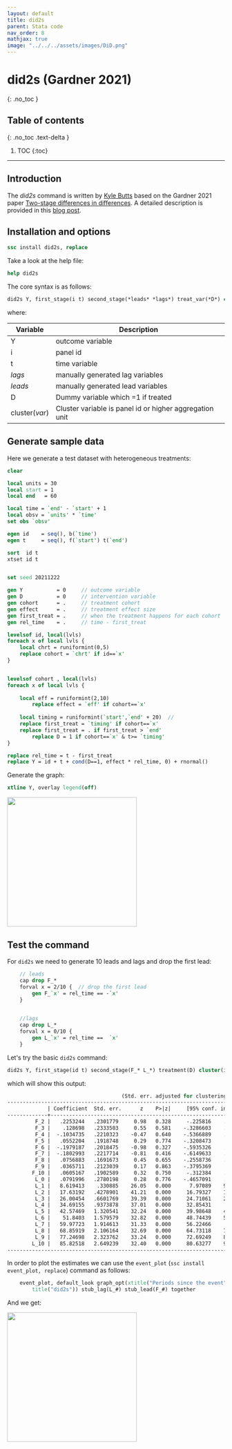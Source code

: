 ```yaml
---
layout: default
title: did2s
parent: Stata code
nav_order: 8
mathjax: true
image: "../../../assets/images/DiD.png"
---
```


# did2s (Gardner 2021)
{: .no_toc }

## Table of contents
{: .no_toc .text-delta }

1. TOC
{:toc}

---

## Introduction

The *did2s* command is written by [Kyle Butts](https://kylebutts.com/) based on the Gardner 2021 paper [Two-stage differences in differences](https://jrgcmu.github.io/2sdd_current.pdf). A detailed description is provided in this [blog post](https://kylebutts.com/blog/posts/2021-05-24-two-stage-difference-in-differences/).

## Installation and options

```stata
ssc install did2s, replace
```

Take a look at the help file:

```stata
help did2s
```

The core syntax is as follows:

```stata
did2s Y, first_stage(i t) second_stage(*leads* *lags*) treat_var(*D*) cluster(*var*)
```

where: 

| Variable | Description |
| ----- | ----- |
| Y | outcome variable |
| i | panel id |
| t | time variable  |
| *lags* | manually generated lag variables  |
| *leads* | manually generated lead variables  |
| D | Dummy variable which =1 if treated |
| cluster(*var*)  |  Cluster variable is panel id or higher aggregation unit  |




## Generate sample data


Here we generate a test dataset with heterogeneous treatments:

```stata
clear

local units = 30
local start = 1
local end 	= 60

local time = `end' - `start' + 1
local obsv = `units' * `time'
set obs `obsv'

egen id	   = seq(), b(`time')  
egen t 	   = seq(), f(`start') t(`end') 	

sort  id t
xtset id t


set seed 20211222

gen Y 	   		= 0		// outcome variable	
gen D 	   		= 0		// intervention variable
gen cohort      = .  	// treatment cohort
gen effect      = .		// treatment effect size
gen first_treat = .		// when the treatment happens for each cohort
gen rel_time	= .     // time - first_treat

levelsof id, local(lvls)
foreach x of local lvls {
	local chrt = runiformint(0,5)	
	replace cohort = `chrt' if id==`x'
}


levelsof cohort , local(lvls)  
foreach x of local lvls {
	
	local eff = runiformint(2,10)
		replace effect = `eff' if cohort==`x'
			
	local timing = runiformint(`start',`end' + 20)	// 
	replace first_treat = `timing' if cohort==`x'
	replace first_treat = . if first_treat > `end'
		replace D = 1 if cohort==`x' & t>= `timing' 
}

replace rel_time = t - first_treat
replace Y = id + t + cond(D==1, effect * rel_time, 0) + rnormal()
```

Generate the graph:


```stata
xtline Y, overlay legend(off)
```

<img src="../../../assets/images/test_data.png" height="300">

## Test the command


For `did2s` we need to generate 10 leads and lags and drop the first lead:

```stata
	// leads
	cap drop F_*
	forval x = 2/10 {  // drop the first lead
		gen F_`x' = rel_time == -`x'
	}

	
	//lags
	cap drop L_*
	forval x = 0/10 {
		gen L_`x' = rel_time ==  `x'
	}

```

Let's try the basic `did2s` command:

```stata
did2s Y, first_stage(id t) second_stage(F_* L_*) treatment(D) cluster(id)
```


which will show this output:

```stata
                                     (Std. err. adjusted for clustering on id)
------------------------------------------------------------------------------
             | Coefficient  Std. err.      z    P>|z|     [95% conf. interval]
-------------+----------------------------------------------------------------
         F_2 |   .2253244   .2301779     0.98   0.328     -.225816    .6764647
         F_3 |    .128698   .2333503     0.55   0.581    -.3286603    .5860563
         F_4 |  -.1034735   .2210323    -0.47   0.640    -.5366889    .3297418
         F_5 |   .0552204   .1918748     0.29   0.774    -.3208473     .431288
         F_6 |  -.1979187   .2018475    -0.98   0.327    -.5935326    .1976951
         F_7 |  -.1802993   .2217714    -0.81   0.416    -.6149633    .2543646
         F_8 |   .0756883   .1691673     0.45   0.655    -.2558736    .4072502
         F_9 |   .0365711   .2123039     0.17   0.863    -.3795369     .452679
        F_10 |   .0605167   .1902589     0.32   0.750     -.312384    .4334174
         L_0 |   .0791996   .2780198     0.28   0.776    -.4657091    .6241084
         L_1 |   8.619413    .330885    26.05   0.000      7.97089    9.267936
         L_2 |   17.63192   .4278901    41.21   0.000     16.79327    18.47057
         L_3 |   26.00454   .6601769    39.39   0.000     24.71061    27.29846
         L_4 |   34.69155   .9373878    37.01   0.000     32.85431     36.5288
         L_5 |   42.57469   1.320541    32.24   0.000     39.98648    45.16291
         L_6 |    51.8403   1.579579    32.82   0.000     48.74439    54.93622
         L_7 |   59.97723   1.914613    31.33   0.000     56.22466     63.7298
         L_8 |   68.85919   2.106164    32.69   0.000     64.73118    72.98719
         L_9 |   77.24698   2.323762    33.24   0.000     72.69249    81.80147
        L_10 |   85.82518   2.649239    32.40   0.000     80.63277    91.01759
------------------------------------------------------------------------------
```


In order to plot the estimates we can use the `event_plot` (`ssc install event_plot, replace`) command as follows: 


```stata
	event_plot, default_look graph_opt(xtitle("Periods since the event") ytitle("Average effect") xlabel(-10(1)10) ///
		title("did2s")) stub_lag(L_#) stub_lead(F_#) together
```

And we get:

<img src="../../../assets/images/did2s_1.png" height="300">


